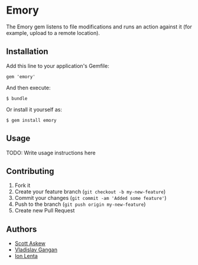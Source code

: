 # Emory

The Emory gem listens to file modifications and runs an action against it (for example, upload to a remote location).

## Installation

Add this line to your application's Gemfile:

    gem 'emory'

And then execute:

    $ bundle

Or install it yourself as:

    $ gem install emory

## Usage

TODO: Write usage instructions here

## Contributing

1. Fork it
2. Create your feature branch (`git checkout -b my-new-feature`)
3. Commit your changes (`git commit -am 'Added some feature'`)
4. Push to the branch (`git push origin my-new-feature`)
5. Create new Pull Request

## Authors

* [Scott Askew](https://github.com/scottfromsf)
* [Vladislav Gangan](https://github.com/vgangan)
* [Ion Lenta](https://github.com/noi)
